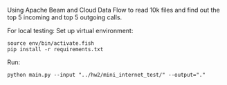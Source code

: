 Using Apache Beam and Cloud Data Flow to read 10k files and 
find out the top 5 incoming and top 5 outgoing calls.

For local testing:
Set up virtual environment:
```
source env/bin/activate.fish
pip install -r requirements.txt
```

Run:
```
python main.py --input "../hw2/mini_internet_test/" --output="."
```
